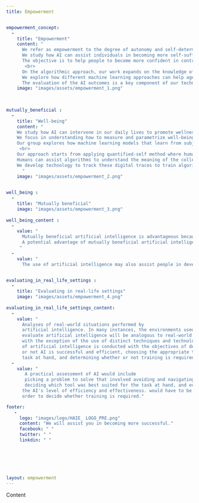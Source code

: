```yaml
---
title: Empowerment


empowerment_concept: 
  -
    title: "Empowerment"
    content: "
      We refer as empowerment to the degree of autonomy and self-determination in people and in communities.
      We study how AI can assist individuals in becoming more self-sufficient and help them to advance in their goals. 
      The objective is to help people to become more confident in controlling their life and to enhance their potential to influence the world around them.
       <br>
      On the algorithmic approach, our work expands on the knowledge of AI Empowerment that explores the potential an agent perceives that it has to influence its environment. 
      We explore how different machine learning approaches can help agents to identify and learn from human interactions and adapt according to the immediate bennefit for humans.
      The evaluation of the AI outcomes is a key component of our technology to promote Trustworthy AI solutions."
    image: "images/assets/empowerment_1.png"

  
  
mutually_beneficial : 
  -
    title: "Well-being"
    content: "
    We study how AI can intervene in our daily lives to promote wellness in different dimentions such as the mental, physical, economic, amd emotional well-being.
    We focus in understanding how to measure and parametrize well-being measurements that algorithms can use to optimize their outcome.
    Our group explores how machine learning models that learn from subjective factors can gradually improve their perceived performance.
     <br>
    Our approach starts from applying quantified-self method where humans are willing to understand how they are performing periodically.
    Humans can assist algorithms to understand the meaning of the collected data and how these digital traces can be linked to a direct bennefit for them.
    We develop technology to track these digital traces to train algorithms that can help individuals towards their goals.
      "
    image: "images/assets/empowerment_2.png"

  
well_being : 
  -
    title: "Mutually beneficial"
    image: "images/assets/empowerment_3.png"
    
well_being_content :
  -
    value: "
      Mutually beneficial artificial intelligence is advantageous because it fosters cooperation between humans and artificial intelligence. Together, they       can work to better the world for everyone's benefit. Artificial intelligence can assist us in making better decisions and in comprehending                  information. It can help us discover innovative ways to enhance the quality of life for all individuals.
      A potential advantage of mutually beneficial artificial intelligence is that it could assist individuals in automating their life, enabling them to         complete more work without losing focus. Additionally, mutually beneficial artificial intelligence could be employed to increase the productivity of      persons completing work with it, resulting in enhanced performance.
     "
  -
    value: "
      The use of artificial intelligence may also assist people in developing a deeper understanding of themselves as well as the dynamics of their               interpersonal connections. The use of artificial intelligence may assist people in making choices and doing activities that they are already               acquainted with in a more effective manner. The human race may also benefit from the use of artificial intelligence by enhancing their ability to            remember and comprehend information.The development of self-awareness and the pursuit of purpose in one's life may both be facilitated by the use          of artificial intelligence."


evaluating_in_real_life_settings : 
  -
    title: "Evaluating in real-life settings"
    image: "images/assets/empowerment_4.png"
    
evaluating_in_real_life_settings_content:
  -
    value: "
      Analyses of real-world situations performed by 
      artificial intelligence. In many instances, the environments used to 
      evaluate artificial intelligence will be analogous to real-world environments,
      with the exception of the use of distinct techniques and technology. An assessment 
      of artificial intelligence is conducted with the objectives of determining whether
      or not AI is successful and efficient, choosing the appropriate tool for the 
      task at hand, and determining whether or not training is required."
  -
    value: "
       A practical assessment of AI would include 
       picking a problem to solve that involved avoiding and navigating obstacles, 
       deciding which tool was best suited for the task at hand, and evaluating 
      the AI's level of efficiency and effectiveness. would have to be done in 
      order to decide whether training is required."

footer:
   - 
     logo: "images/logo/HAIE_ LOGO_PRE.png"
     content: "We will assist you in becoming more successful."
     facebook: " "
     twitter: " "
     linkdin: " "
   


 
 
 
layout: empowerment
---
```



Content
